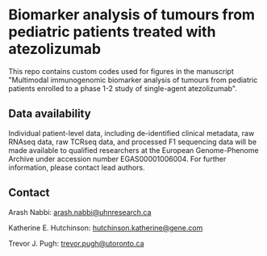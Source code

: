 # Biomarker analysis of tumours from pediatric patients treated with atezolizumab 

This repo contains custom codes used for figures in the manuscript "Multimodal immunogenomic biomarker analysis of tumours from pediatric patients enrolled to a phase 1-2 study of single-agent atezolizumab".

## Data availability

Individual patient-level data, including de-identified clinical metadata, raw RNAseq data, raw TCRseq data, and processed F1 sequencing data will be made available to qualified researchers at the European Genome-Phenome Archive under accession number EGAS00001006004. For further information, please contact lead authors. 

## Contact

Arash Nabbi: arash.nabbi@uhnresearch.ca

Katherine E. Hutchinson: hutchinson.katherine@gene.com

Trevor J. Pugh: trevor.pugh@utoronto.ca
